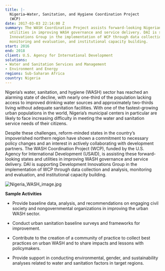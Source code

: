 ```yaml
---
title: |-
  Nigeria—Water, Sanitation, and Hygiene Coordination Project
  (WCP)
date: 2017-03-03 22:14:00 Z
summary: The WASH Coordination Project assists forward-looking Nigerian states and
  utilities in improving WASH governance and service delivery. DAI is supporting Development
  Innovations Group in the implementation of WCP through data collection and analysis,
  monitoring and evaluation, and institutional capacity building.
start: 2016
end: 2018
client: U.S. Agency for International Development
solutions:
- Water and Sanitation Services and Management
- Environment and Energy
regions: Sub-Saharan Africa
country: Nigeria
---
```


Nigeria’s water, sanitation, and hygiene (WASH) sector has reached an alarming state of decline, with nearly one-third of the population lacking access to improved drinking water sources and approximately two-thirds living without adequate sanitation facilities. With one of the fastest-growing urban populations in the world, Nigeria’s municipal centers in particular are likely to face increasing difficulty in meeting the water and sanitation service needs of their citizens.

Despite these challenges, reform-minded states in the country’s impoverished northern region have shown a commitment to necessary policy changes and an interest in actively collaborating with development partners. The WASH Coordination Project (WCP), funded by the U.S. Agency for International Development (USAID), is assisting these forward-looking states and utilities in improving WASH governance and service delivery. DAI is supporting Development Innovations Group in the implementation of WCP through data collection and analysis, monitoring and evaluation, and institutional capacity building.

![Nigeria_WASH_image.jpg](/uploads/Nigeria_WASH_image.jpg)

**Sample Activities**

* Provide baseline data, analysis, and recommendations on engaging civil society and nongovernmental organizations in improving the urban WASH sector.

* Conduct urban sanitation baseline surveys and frameworks for improvement.

* Contribute to the creation of a community of practice to collect best practices on urban WASH and to share impacts and lessons with policymakers.

* Provide support in conducting environmental, gender, and sustainability analyses related to water and sanitation factors in target regions.